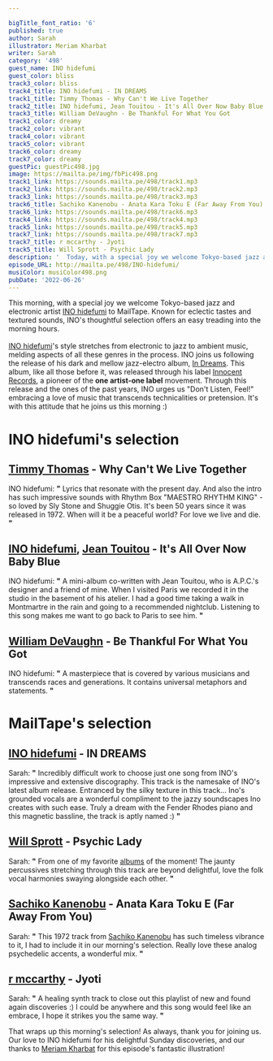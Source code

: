 ```yaml
---

bigTitle_font_ratio: '6'
published: true
author: Sarah
illustrator: Meriam Kharbat
writer: Sarah
category: '498'
guest_name: INO hidefumi
guest_color: bliss
track3_color: bliss
track4_title: INO hidefumi - IN DREAMS
track1_title: Timmy Thomas - Why Can't We Live Together
track2_title: INO hidefumi, Jean Touitou - It's All Over Now Baby Blue
track3_title: William DeVaughn - Be Thankful For What You Got
track1_color: dreamy
track2_color: vibrant
track4_color: vibrant
track5_color: vibrant
track6_color: dreamy
track7_color: dreamy
guestPic: guestPic498.jpg
image: https://mailta.pe/img/fbPic498.png
track1_link: https://sounds.mailta.pe/498/track1.mp3
track2_link: https://sounds.mailta.pe/498/track2.mp3
track3_link: https://sounds.mailta.pe/498/track3.mp3
track6_title: Sachiko Kanenobu - Anata Kara Toku E (Far Away From You)
track6_link: https://sounds.mailta.pe/498/track6.mp3
track4_link: https://sounds.mailta.pe/498/track4.mp3
track5_link: https://sounds.mailta.pe/498/track5.mp3
track7_link: https://sounds.mailta.pe/498/track7.mp3
track7_title: r mccarthy - Jyoti
track5_title: Will Sprott - Psychic Lady
description: '  Today, with a special joy we welcome Tokyo-based jazz and electronic artist INO hidefumi to MailTape for a morning of Sunday discoveries. Known for eclectic tastes and textured sounds, INO''s thoughtful selection offers an easy treading into the morning hours.'
episode_URL: http://mailta.pe/498/INO-hidefumi/
musiColor: musiColor498.png
pubDate: '2022-06-26'
---
```

 This morning, with a special joy we welcome Tokyo-based jazz and electronic artist [INO hidefumi](https://www.innocentrecord.net/) to MailTape. Known for eclectic tastes and textured sounds, INO's thoughtful selection offers an easy treading into the morning hours.
  <br><br>
[INO hidefumi](https://inohidefumi.bandcamp.com/)'s style stretches from electronic to jazz to ambient music, melding aspects of all these genres in the process. INO joins us following the release of his dark and mellow jazz-electro album, [In Dreams](https://inohidefumi.bandcamp.com/album/in-dreams). This album, like all those before it, was released through his label [Innocent Records](https://innocentrecord.stores.jp/), a pioneer of the **one artist-one label** movement. Through this release and the ones of the past years, INO urges us "Don't Listen, Feel!" embracing a love of music that transcends technicalities or pretension. It's with this attitude that he joins us this morning :) 


# INO hidefumi's selection

## [Timmy Thomas](https://www.discogs.com/artist/32166-Timmy-Thomas) - Why Can't We Live Together
INO hidefumi: **"** Lyrics that resonate with the present day. And also the intro has such impressive sounds with Rhythm Box "MAESTRO RHYTHM KING" - so loved by Sly Stone and Shuggie Otis. It's been 50 years since it was released in 1972. When will it be a peaceful world? For love we live and die. **"** 

## [INO hidefumi](https://inohidefumi.bandcamp.com/), [Jean Touitou](https://www.instagram.com/jeantouitou/?hl=en) - It's All Over Now Baby Blue
INO hidefumi: **"** A mini-album co-written with Jean Touitou, who is A.P.C.'s designer and a friend of mine. When I visited Paris we recorded it in the studio in the basement of his atelier. I had a good time taking a walk in Montmartre in the rain and going to a recommended nightclub. Listening to this song makes me want to go back to Paris to see him. **"** 

## [William DeVaughn](https://www.discogs.com/artist/146143-William-DeVaughn) - Be Thankful For What You Got
INO hidefumi: **"** A masterpiece that is covered by various musicians and transcends races and generations. It contains universal metaphors and statements. **"** 

# MailTape's selection

## [INO hidefumi](https://inohidefumi.bandcamp.com/) - IN DREAMS
Sarah: **"** Incredibly difficult work to choose just one song from INO's impressive and extensive discography. This track is the namesake of INO's latest album release. Entranced by the silky texture in this track... Ino's grounded vocals are a wonderful compliment to the jazzy soundscapes Ino creates with such ease. Truly a dream with the Fender Rhodes piano and this magnetic bassline, the track is aptly named :) **"** 

## [Will Sprott](https://hairdo.bandcamp.com/) - Psychic Lady
Sarah: **"** From one of my favorite [albums](https://hairdo.bandcamp.com/album/vortex-numbers) of the moment! The jaunty percussives stretching through this track are beyond delightful, love the folk vocal harmonies swaying alongside each other. **"** 

## [Sachiko Kanenobu](https://www.discogs.com/artist/1126272-Sachiko-Kanenobu) - Anata Kara Toku E (Far Away From You)
Sarah: **"** This 1972 track from [Sachiko Kanenobu](https://lightintheattic.net/releases/4903-misora) has such timeless vibrance to it, I had to include it in our morning's selection. Really love these analog psychedelic accents, a wonderful mix. **"** 

## [r mccarthy](https://morsels.website/) - Jyoti
Sarah: **"** A healing synth track to close out this playlist of new and found again discoveries :) I could be anywhere and this song would feel like an embrace, I hope it strikes you the same way. **"** 

That wraps up this morning's selection! As always, thank you for joining us. Our love to INO hidefumi for his delightful Sunday discoveries, and our thanks to [Meriam Kharbat](https://www.meriamkharbat.com/illustration) for this episode's fantastic illustration!
